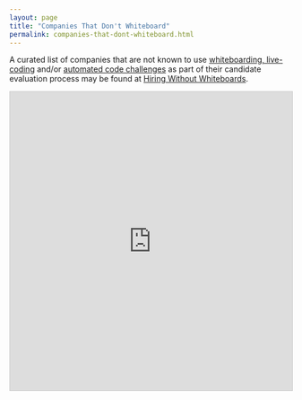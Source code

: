 ```yaml
---
layout: page
title: "Companies That Don't Whiteboard"
permalink: companies-that-dont-whiteboard.html
---
```


A curated list of companies that are not known to use [whiteboarding, live-coding](/interview_types/whiteboarding_and_live_coding.html) and/or
[automated code challenges](/interview_types/online_coding_challenges.html) as
part of their candidate evaluation process may be found at [Hiring Without Whiteboards](http://github.com/poteto/hiring-without-whiteboards).

<iframe class="airtable-embed" src="https://airtable.com/embed/shr5TdnpVYVTpeRrN?backgroundColor=green&viewControls=on" frameborder="0" onmousewheel="" width="100%" height="533" style="background: transparent; border: 1px solid #ccc;"></iframe>
